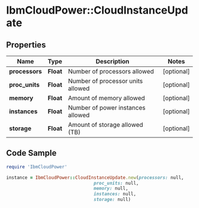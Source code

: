 # IbmCloudPower::CloudInstanceUpdate

## Properties

Name | Type | Description | Notes
------------ | ------------- | ------------- | -------------
**processors** | **Float** | Number of processors allowed | [optional] 
**proc_units** | **Float** | Number of processor units allowed | [optional] 
**memory** | **Float** | Amount of memory allowed | [optional] 
**instances** | **Float** | Number of power instances allowed | [optional] 
**storage** | **Float** | Amount of storage allowed (TB) | [optional] 

## Code Sample

```ruby
require 'IbmCloudPower'

instance = IbmCloudPower::CloudInstanceUpdate.new(processors: null,
                                 proc_units: null,
                                 memory: null,
                                 instances: null,
                                 storage: null)
```


